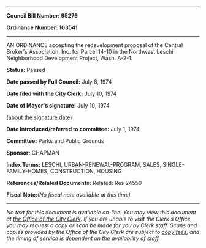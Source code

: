 

********

**Council Bill Number: 95276**
   
**Ordinance Number: 103541**
********

 AN ORDINANCE accepting the redevelopment proposal of the Central Broker's Association, Inc. for Parcel 14-10 in the Northwest Leschi Neighborhood Development Project, Wash. A-2-1.

**Status:** Passed
   
**Date passed by Full Council:** July 8, 1974
   
**Date filed with the City Clerk:** July 10, 1974
   
**Date of Mayor's signature:** July 10, 1974
   
[(about the signature date)](/~public/approvaldate.htm)
   
   
   
**Date introduced/referred to committee:** July 1, 1974
   
**Committee:** Parks and Public Grounds
   
**Sponsor:** CHAPMAN
   
   
**Index Terms:** LESCHI, URBAN-RENEWAL-PROGRAM, SALES, SINGLE-FAMILY-HOMES, CONSTRUCTION, HOUSING

**References/Related Documents:** Related: Res 24550

**Fiscal Note:**_(No fiscal note available at this time)_
********

_No text for this document is available on-line. You may view this document at [the Office of the City Clerk](http://www.seattle.gov/leg/clerk/contactUs.htm). If you are unable to visit the Clerk's Office, you may request a copy or scan be made for you by Clerk staff. Scans and copies provided by the Office of the City Clerk are subject to [copy fees](http://clerk.seattle.gov/~public/clerkfees.htm), and the timing of service is dependent on the availability of staff._

